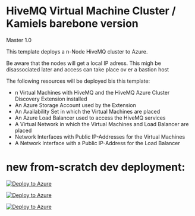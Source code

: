 # HiveMQ Virtual Machine Cluster / Kamiels barebone version

Master 1.0


This template deploys a n-Node HiveMQ cluster to Azure.

Be aware that the nodes will get a local IP adress. This migh be disassociated later and access can take place ov er a bastion host


The following resources will be deployed bis this template:
- n Virtual Machines with HiveMQ and the HiveMQ Azure Cluster Discovery Extension installed
- An Azure Storage Account used by the Extension
- An Availability Set in which the Virtual Machines are placed
- An Azure Load Balancer used to access the HiveMQ services
- A Virtual Network in which the Virtual Machines and Load Balancer are placed 
- Network Interfaces with Public IP-Addresses for the Virtual Machines
- A Network Interface with a Public IP-Address for the Load Balancer



# new from-scratch dev deployment:

[![Deploy to Azure](https://aka.ms/deploytoazurebutton)](https://portal.azure.com/#create/Microsoft.Template/uri/https%3A%2F%2Fraw.githubusercontent.com%2Ffloresboy%2FAzure-HMQ-Cluster-2%2Frefs%2Fheads%2Fmain%2Fazuredeploy.json)


[![Deploy to Azure](https://aka.ms/deploytoazurebutton)](https://portal.azure.com/#create/Microsoft.Template/uri/https%3A%2F%2Fraw.githubusercontent.com%2Ffloresboy%2FAzure-HMQ-Cluster-2%2Frefs%2Fheads%2Fmain%2Fazuredeploy.json)

<a href="https://portal.azure.com/#create/Microsoft.Template/uri/https%3A%2F%2Fraw.githubusercontent.com%2Ffloresboy%2FAzure-HMQ-Cluster-2%2Frefs%2Fheads%2Fmain%2Fazuredeploy.json" target="_blank"><img src="https://aka.ms/deploytoazurebutton" alt="Deploy to Azure" />
</a>
